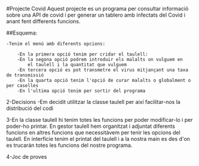 #Projecte Covid
Aquest projecte es un programa per consultar informació sobre una API de covid i per generar un tablero amb infectats del Covid i anant fent differents funcions.

##Esquema:

    -Tenim el menú amb diferents opcions:

        -En la primera opció tenim per cridar el taulell:
        -En la segona opció podrem introduir els malalts on vulguem en 
            el taulell i la quantitat que vulguem
        -En tercera opció es pot transmetre el virus mitjançant una taxa de transmissió
        -En la quarta opció tenim l'opció de curar malalts o globalment o per caselles
        -En l'ultima opció tenim per sortir del programa

2-Decisions
    -Em decidit utilitzar la classe taulell per així facilitar-nos la distribució del codi

3-En la classe taulell hi tenim totes les funcions per poder modificar-lo i per poder-ho printar.
    En gestor taulell hem organitzat i adjuntat diferents funcions en altres funcions que necessitàvem per tenir les opcions del taulell.
    En interfície tenim el printat del taulell i a la nostra main es des d'on es trucarán totes les funcions del nostre programa.

4-Joc de proves 
